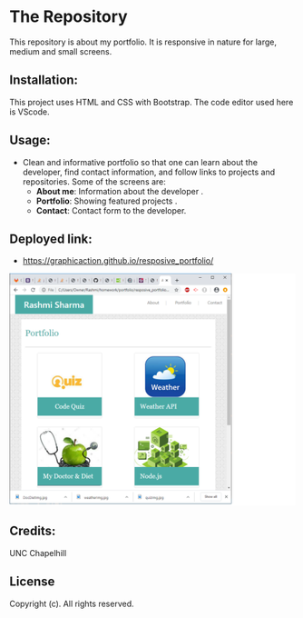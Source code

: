 
# The Repository
This repository is about my portfolio. It is responsive in nature for large, medium and small screens. 

## Installation:
This project uses HTML and CSS with Bootstrap.
The code editor used here is VScode. 

## Usage:
- Clean and informative portfolio so that one can learn about the developer, find contact information, and follow links to projects and repositories. Some of the screens are:
    - **About me**: Information about the developer .
    - **Portfolio**: Showing featured projects .
    - **Contact**: Contact form to the developer.

## Deployed link:
- https://graphicaction.github.io/resposive_portfolio/

![ScreenShot](assets/images/about.png "About Me")

## Credits:
UNC Chapelhill

## License
Copyright (c). All rights reserved.